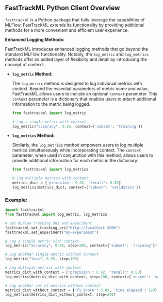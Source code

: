 
## FastTrackML Python Client Overview

`fasttrackml` is a Python package that fully leverage the capabilities of MLFlow, FastTrackML extends its functionality by providing additional methods for a more convenient and efficient user experience.


**Enhanced Logging Methods:**

FastTrackML introduces enhanced logging methods that go beyond the standard MLFlow functionality. Notably, the `log_metric` and `log_metrics` methods offer an added layer of flexibility and detail by introducing the concept of context.

-   **`log_metric` Method:**
    
    The `log_metric` method is designed to log individual metrics with context. Beyond the essential parameters of metric name and value, FastTrackML allows users to include an optional `context` parameter. This `context` parameter is a dictionary that enables users to attach additional information to the metric being logged.
    
    ```python
    from fasttrackml import log_metric
    
    # Log a single metric with context
    log_metric("accuracy", 0.85, context={'subset': 'training'})
    ```
    
-   **`log_metrics` Method:**
    
    Similarly, the `log_metrics` method empowers users to log multiple metrics simultaneously while incorporating context. The `context` parameter, when used in conjunction with this method, allows users to provide additional information for each metric in the dictionary. 
    
     ```python
    from fasttrackml import log_metrics 
    
    # Log multiple metrics with context 
    metrics_dict = {'precision': 0.92, 'recall': 0.88} 			
    log_metrics(metrics_dict, context={'subset': 'validation'})
    ```

    
### Example:


   ```python
   import fasttrackml
from fasttrackml import log_metric, log_metrics

# Set MLFlow tracking URI and experiment
fasttrackml.set_tracking_uri("http://localhost:5000")
fasttrackml.set_experiment("my-experiment")

# Log a single metric with context 
log_metric("accuracy", 0.85, step=100, context={'subset': 'training'})

# Log another single metric without context
log_metric("loss", 0.05, step=100)

# Log multiple metrics with context 
metrics_dict_with_context = {'precision': 0.92, 'recall': 0.88}
log_metrics(metrics_dict_with_context, step=200, context={'subset': 'validation'})

# Log another set of metrics without context
metrics_dict_without_context = {'f1_score': 0.89, 'time_elapsed': 120}
log_metrics(metrics_dict_without_context, step=200)
```